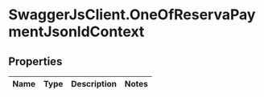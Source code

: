 # SwaggerJsClient.OneOfReservaPaymentJsonldContext

## Properties

| Name | Type | Description | Notes |
| ---- | ---- | ----------- | ----- |

